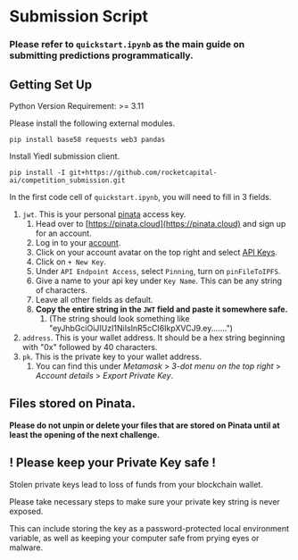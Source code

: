 
# Submission Script

### Please refer to `quickstart.ipynb` as the main guide on submitting predictions programmatically.

## Getting Set Up

Python Version Requirement: >= 3.11

Please install the following external modules.

    pip install base58 requests web3 pandas


Install Yiedl submission client.
   
    pip install -I git+https://github.com/rocketcapital-ai/competition_submission.git
   

In the first code cell of `quickstart.ipynb`, you will need to fill in 3 fields.
1. `jwt`. This is your personal [pinata](https://pinata.cloud) access key.
   1. Head over to [https://pinata.cloud](https://pinata.cloud) and sign up for an account.
   2. Log in to your [account](https://app.pinata.cloud/pinmanager).
   3. Click on your account avatar on the top right and select [API Keys](https://app.pinata.cloud/keys).
   4. Click on `+ New Key`.
   5. Under `API Endpoint Access`, select `Pinning`, turn on `pinFileToIPFS`.
   6. Give a name to your api key under `Key Name`. This can be any string of characters.
   7. Leave all other fields as default.
   8. **Copy the entire string in the `JWT` field and paste it somewhere safe.**
      1. (The string should look something like "eyJhbGciOiJIUzI1NiIsInR5cCI6IkpXVCJ9.ey.......")
2. `address`. This is your wallet address. It should be a hex string beginning with "0x" followed by 40 characters.
3. `pk`. This is the private key to your wallet address.
   1. You can find this under *Metamask* > *3-dot menu on the top right* > *Account details* > *Export Private Key*.

## Files stored on Pinata.
**Please do not unpin or delete your files that are stored on Pinata until at least the opening of the next challenge.**

## ! Please keep your Private Key safe !
Stolen private keys lead to loss of funds from your blockchain wallet.

Please take necessary steps to make sure your private key string is never exposed.

This can include storing the key as a password-protected local environment variable, as well as keeping your computer safe from prying eyes or malware.
